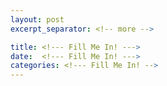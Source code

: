 ```yaml
---
layout: post
excerpt_separator: <!-- more -->

title: <!--- Fill Me In! --->
date:  <!--- Fill Me In! --->
categories: <!--- Fill Me In! -->
---
```

<!-- Begin Excerpt -->

<!-- more -->

<!-- Begin Content -->